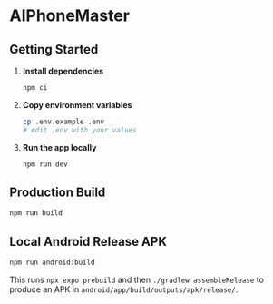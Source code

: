 # AIPhoneMaster

## Getting Started

1. **Install dependencies**
   ```bash
   npm ci
   ```
2. **Copy environment variables**
   ```bash
   cp .env.example .env
   # edit .env with your values
   ```
3. **Run the app locally**
   ```bash
   npm run dev
   ```

## Production Build

```bash
npm run build
```

## Local Android Release APK

```bash
npm run android:build
```
This runs `npx expo prebuild` and then `./gradlew assembleRelease` to produce an APK in `android/app/build/outputs/apk/release/`.
